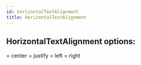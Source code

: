 ```yaml
---
id: horizontalTextAlignment
title: HorizontalTextAlignment
---
```


## HorizontalTextAlignment options:
 = center
 = justify
 = left
 = right
